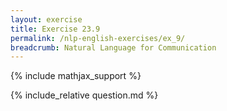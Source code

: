 ```yaml
---
layout: exercise
title: Exercise 23.9
permalink: /nlp-english-exercises/ex_9/
breadcrumb: Natural Language for Communication
---
```


{% include mathjax_support %}

<div><i class="arrow-up loader" data-chapter="nlp-english-exercises" data-exercise="ex_9" data-rating="0"></i></div>
{% include_relative question.md %}
